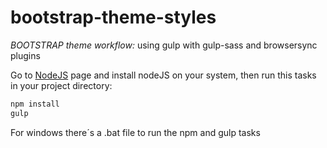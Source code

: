 # bootstrap-theme-styles

*BOOTSTRAP theme workflow:*
using gulp with gulp-sass and browsersync plugins

Go to [NodeJS](https://nodejs.org/download/) page and install nodeJS on your system, then run this tasks in your project directory:

````js
npm install
gulp
````

For windows there´s a .bat file to run the npm and gulp tasks
